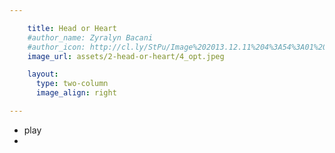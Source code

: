 ```yaml
---

    title: Head or Heart 
    #author_name: Zyralyn Bacani
    #author_icon: http://cl.ly/StPu/Image%202013.12.11%204%3A54%3A01%20pm.png
    image_url: assets/2-head-or-heart/4_opt.jpeg

    layout:
      type: two-column
      image_align: right

---
```


<div id="jquery_jplayer_1" class="cp-jplayer"></div>

<div id="cp_container_1" class="cp-container">
  <div class="cp-buffer-holder"> <!-- .cp-gt50 only needed when buffer is > than 50% -->
  	<div class="cp-buffer-1"></div>
  	<div class="cp-buffer-2"></div>
  </div>
  <div class="cp-progress-holder"> <!-- .cp-gt50 only needed when progress is > than 50% -->
  	<div class="cp-progress-1"></div>
  	<div class="cp-progress-2"></div>
  </div>
  <div class="cp-circle-control"></div>
  <ul class="cp-controls">
  	<li><a class="cp-play" tabindex="1">play</a></li>
  	<li><a class="cp-pause" style="display:none;" tabindex="1">pause</a></li> <!-- Needs the inline style here, or jQuery.show() uses display:inline instead of display:block -->
  </ul>
  </div>
<script>
  var myCirclePlayer = new CirclePlayer("#jquery_jplayer_1",{
  	m4a: "/music/assets/Christina Perri - I Believe.m4a",
    ogg: "/music/assets/Christina Perri - I Believe.m4a",
  }, 
  {
    cssSelectorAncestor: "#cp_container_1",
    canplay: function() {
      $("#jquery_jplayer_1").jPlayer("play");
    }
  });
</script>